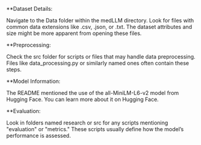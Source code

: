 **Dataset Details:

Navigate to the Data folder within the medLLM directory. Look for files with common data extensions like .csv, .json, or .txt. The dataset attributes and size might be more apparent from opening these files.

**Preprocessing:

Check the src folder for scripts or files that may handle data preprocessing. Files like data_processing.py or similarly named ones often contain these steps.

**Model Information:

The README mentioned the use of the all-MiniLM-L6-v2 model from Hugging Face. You can learn more about it on Hugging Face.

**Evaluation:

Look in folders named research or src for any scripts mentioning "evaluation" or "metrics." These scripts usually define how the model’s performance is assessed.

